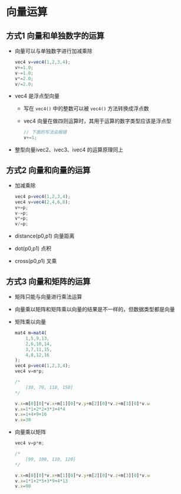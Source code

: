 # 向量运算

## 方式1 向量和单独数字的运算

+ 向量可以与单独数字进行加减乘除

  ```js
  vec4 v=vec4(1,2,3,4);
  v+=1.0;
  v-=1.0;
  v*=2.0;
  v/=2.0;
  ```

+ vec4 是浮点型向量

  + 写在 `vec4()` 中的整数可以被 `vec4()` 方法转换成浮点数

  + vec4 向量在做四则运算时，其用于运算的数字类型应该是浮点型

    ```js
    // 下面的写法会报错
    v+=1;
    ```

+ 整型向量ivec2、ivec3、ivec4 的运算原理同上

## 方式2 向量和向量的运算

+ 加减乘除

  ```js
  vec4 p=vec4(1,2,3,4);
  vec4 v=vec4(2,4,6,8);
  v+=p;
  v-=p;
  v*=p;
  v/=p;
  ```

+ distance(p0,p1) 向量距离
+ dot(p0,p1) 点积
+ cross(p0,p1) 叉乘

## 方式3 向量和矩阵的运算

+ 矩阵只能与向量进行乘法运算

+ 向量乘以矩阵和矩阵乘以向量的结果是不一样的，但数据类型都是向量

+ 矩阵乘以向量

  ```js
  mat4 m=mat4(
      1,5,9,13,
      2,6,10,14,
      3,7,11,15,
      4,8,12,16
  );
  vec4 p=vec4(1,2,3,4);
  vec4 v=m*p;

  /*
      [30, 70, 110, 150]
  */
  ```

  ```js
  v.x=m[0][0]*v.x+m[1][0]*v.y+m[2][0]*v.z+m[3][0]*v.w
  v.x=1*1+2*2+3*3+4*4
  v.x=1+4+9+16
  v.x=30
  ```

+ 向量乘以矩阵

  ```js
  vec4 v=p*m;

  /*
      [90, 100, 110, 120]
  */
  ```

  ```js
  v.x=m[0][0]*v.x+m[1][0]*v.y+m[2][0]*v.z+m[3][0]*v.w
  v.x=1*1+2*5+3*9+4*13
  v.x=90
  ```











